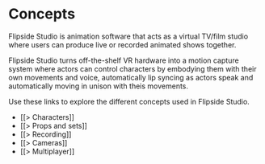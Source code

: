 # Concepts

Flipside Studio is animation software that acts as a virtual TV/film studio where users can produce live or recorded animated shows together.

Flipside Studio turns off-the-shelf VR hardware into a motion capture system where actors can control characters by embodying them with their own movements and voice, automatically lip syncing as actors speak and automatically moving in unison with theis movements.

Use these links to explore the different concepts used in Flipside Studio.

* [[> Characters]]
* [[> Props and sets]]
* [[> Recording]]
* [[> Cameras]]
* [[> Multiplayer]]
